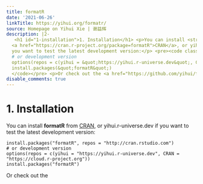 ```yaml
---
title: formatR
date: '2021-06-26'
linkTitle: https://yihui.org/formatr/
source: Homepage on Yihui Xie | 谢益辉
description: |2-
   <h1 id="1-installation">1. Installation</h1> <p>You can install <strong>formatR</strong> from
  <a href="https://cran.r-project.org/package=formatR">CRAN</a>, or yihui.r-universe.dev if
  you want to test the latest development version:</p> <pre><code class="language-r">install.packages(&quot;formatR&quot;, repos = &quot;http://cran.rstudio.com&quot;)
  # or development version
  options(repos = c(yihui = &quot;https://yihui.r-universe.dev&quot;, CRAN = &quot;https://cloud.r-project.org&quot;))
  install.packages(&quot;formatR&quot;)
  </code></pre> <p>Or check out the <a href="https://github.com/yihui/f ...
disable_comments: true
---
```

 <h1 id="1-installation">1. Installation</h1> <p>You can install <strong>formatR</strong> from
<a href="https://cran.r-project.org/package=formatR">CRAN</a>, or yihui.r-universe.dev if
you want to test the latest development version:</p> <pre><code class="language-r">install.packages(&quot;formatR&quot;, repos = &quot;http://cran.rstudio.com&quot;)
# or development version
options(repos = c(yihui = &quot;https://yihui.r-universe.dev&quot;, CRAN = &quot;https://cloud.r-project.org&quot;))
install.packages(&quot;formatR&quot;)
</code></pre> <p>Or check out the <a href="https://github.com/yihui/f ...